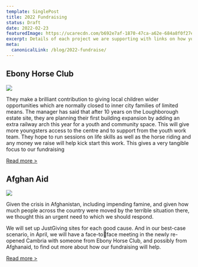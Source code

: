 ```yaml
---
template: SinglePost
title: 2022 Fundraising
status: Draft
date: 2022-02-23
featuredImage: https://ucarecdn.com/b692e7af-1870-47ca-a62e-684a8f0f27e8/
excerpt: Details of each project we are supporting with links on how you can donate too.
meta:
  canonicalLink: /blog/2022-fundraise/
---
```

## **Ebony Horse Club**

[![](https://ucarecdn.com/5c5df97d-1118-4d17-8373-ff75e70f608a/)](https://www.justgiving.com/fundraising/whoosh2022)

They make a brilliant contribution to giving local children wider opportunities which are normally closed to inner city families of limited means. The manager has said that after 10 years on the Loughborough estate site, they are planning their first building expansion by adding an extra railway arch this year for a youth and community space. This will give more youngsters access to the centre and to support from the youth work team. They hope to run sessions on life skills as well as the horse riding and any money we raise will help kick start this work. This gives a very tangible focus to our fundraising

[Read more >](https://www.ebonyhorseclub.org.uk/)

[](https://www.ebonyhorseclub.org.uk/)

## **Afghan Aid**

[![](https://ucarecdn.com/5c5df97d-1118-4d17-8373-ff75e70f608a/)](https://www.afghanaid.org.uk/fundraisers/whoosh2022)

Given the crisis in Afghanistan, including impending famine, and given how much people across the country were moved by the terrible situation there, we thought this an urgent need to which we should respond.

We will set up JustGiving sites for each good cause. And in our best-case scenario, in April, we will have a face-toface meeting in the newly re-opened Cambria with someone from Ebony Horse Club, and possibly from Afghanaid, to find out more about how our fundraising will help.

[Read more >](https://www.afghanaid.org.uk/)